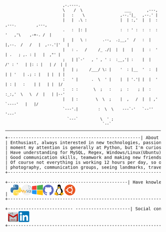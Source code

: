                               ,-.----.                                                                
                              \    /  \                   ___       ,---,                             
                              |   :    \                ,--.'|_   ,--.' |                             
                              |   |  .\ :               |  | :,'  |  |  :        ,---.         ,---,     
                              .   :  |: |               :  : ' :  :  :  :       '   ,'\    ,-+-. /  | 
                              |   |   \ :       .--,  .;__,'  /   :  |  |,--.  /   /   |  ,--.'|'   | 
                              |   : .   /     /_ ./|  |  |   |    |  :  '   | .   ; ,. : |   |  ,"' | 
                              ;   | |`-'   , ' , ' :  :__,'| :    |  |   /' : '   | |: : |   | /  | | 
                              |   | ;     /___/ \: |    '  : |__  '  :  | | | '   | .; : |   | |  | | 
                              :   ' |      .  \  ' |    |  | '.'| |  |  ' | : |   :    | |   | |  |/   
                              :   : :       \  ;   :    ;  :    ; |  :  :_:,'  \   \  /  |   | |--'   
                              |   | :        \  \  ;    |  ,   /  |  | ,'       `----'   |   |/       
                              `---'.|         :  \  \    ---`-'   `--''                  '---'        
                                `---`          \  ' ;                                                   
                                                `--`                                                  
-------------------------------------------------------------------------------------------------------------------------------------------------------------
<pre>
+---------------------------------------------------| About me |-------------------------------------------------+
| Enthusiast, always interested in new technologies, passion for electronics and electrical equipment. At the    |
| moment my attention is generally at Python, but I'm curios about other languages and looking forward to learn. |
| Have understanding for MySQL, Regex, Windows/Linux(Ubuntu)/servers and currently learning PHP.                 |
| Good communication skills, teamwork and making new friends are qualities of mine.                              |
| Of course not everything is working 12 hours per day, so other than sitting before computer is nature          |
| photography, communication groups, seeing landmarks, traveling, cooking.                                       |
+----------------------------------------------------------------------------------------------------------------+

+----------------------------------------------| Have knowledge about |------------------------------------------+ 
| <img src="https://github.com/iceburned/iceburned/blob/9fc749bacfe179db22fbbffb8a47cfc1f4fc6a92/python_logo.png" alt="Python" width="35" height="35" /><img src="https://github.com/iceburned/iceburned/blob/9fc749bacfe179db22fbbffb8a47cfc1f4fc6a92/mysq.png" alt="MySQL" width="35" height="35" /><img src="https://github.com/iceburned/iceburned/blob/9fc749bacfe179db22fbbffb8a47cfc1f4fc6a92/windows.png" alt="Windows" width="35" height="35" /><img src="https://github.com/iceburned/iceburned/blob/9fc749bacfe179db22fbbffb8a47cfc1f4fc6a92/github.png" alt="Git" width="35" height="35" /><img src="https://github.com/iceburned/iceburned/blob/9fc749bacfe179db22fbbffb8a47cfc1f4fc6a92/linux.png" alt="Git" width="35" height="35" /><img src="https://github.com/iceburned/iceburned/blob/9fc749bacfe179db22fbbffb8a47cfc1f4fc6a92/ubuntu.png" alt="Ubuntu" width="35" height="35" />
+----------------------------------------------------------------------------------------------------------------+

+------------------------- ---------------------| Social connections |-------------------------------------------+
 <img src="https://github.com/iceburned/iceburned/blob/5b6248a6c530dbade2b19a03659c682079db6310/mail_gmail.png" alt="Gmail" width="35" height="35" /><img src="https://github.com/iceburned/iceburned/blob/5b6248a6c530dbade2b19a03659c682079db6310/linkedin.png" alt="Linkedin" width="35" height="35" /> 
+----------------------------------------------------------------------------------------------------------------+ 
</pre>
